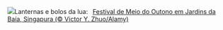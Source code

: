 ![](https://www.bing.com/th?id=OHR.MidAutumnSingapore_PT-BR5635809883_UHD.jpg&w=1000)Lanternas e bolos da lua:&nbsp;&ensp;[Festival de Meio do Outono em Jardins da Baía, Singapura (© Victor Y. Zhuo/Alamy)](https://www.bing.com/th?id=OHR.MidAutumnSingapore_PT-BR5635809883_UHD.jpg)
<br><br/>
